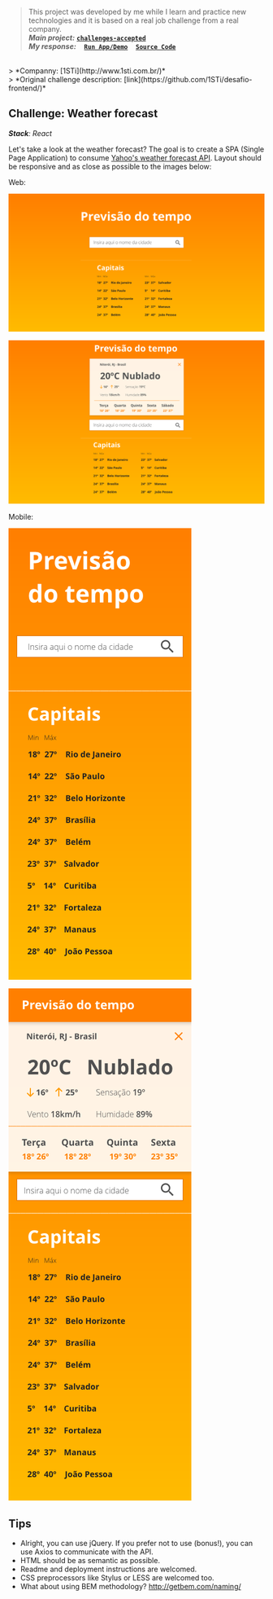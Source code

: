 > This project was developed by me while I learn and practice new technologies and it is based on a real job challenge from a real company.<br/>
> ***Main project:*** [**`challenges-accepted`**](https://github.com/AndersonMamede/challenges-accepted)<br/>
> ***My response:***
&nbsp;&nbsp;
[**`Run App/Demo`**](https://blog.andersonmamede.com.br/challenge-weather-forecast/app/build/)
&nbsp;&nbsp;
[**`Source Code`**](https://github.com/AndersonMamede/challenge-weather-forecast/tree/master/app)
<br/>
> *Companny: [1STi](http://www.1sti.com.br/)*<br/>
> *Original challenge description: [link](https://github.com/1STi/desafio-frontend/)*<br/>

## Challenge: Weather forecast

***Stack**: React*<br/>

Let's take a look at the weather forecast? The goal is to create a SPA (Single Page Application) to consume [Yahoo's weather forecast API](https://developer.yahoo.com/weather/). Layout should be responsive and as close as possible to the images below:

Web:

![Layout web 01](layout-web-01.png)

![Layout web 02](layout-web-02.png)

Mobile:

![Layout mobile 01](layout-mobile-01.png)

![Layout mobile 02](layout-mobile-02.png)

## Tips

* Alright, you can use jQuery. If you prefer not to use (bonus!), you can use Axios to communicate with the API.
* HTML should be as semantic as possible.
* Readme and deployment instructions are welcomed.
* CSS preprocessors like Stylus or LESS are welcomed too.
* What about using BEM methodology? http://getbem.com/naming/
